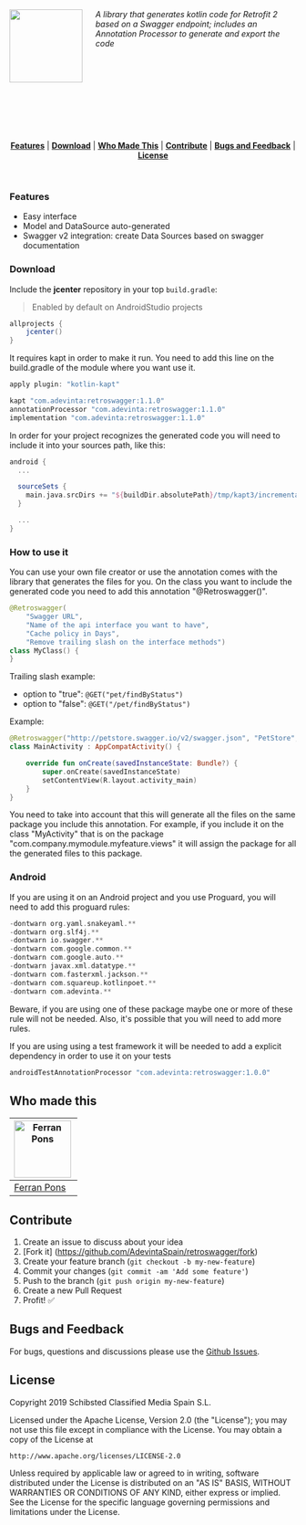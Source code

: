 <!--
  Title: Retroswagger - Kotlin code generator for Retrofit2 and RxJava2 based on Swagger
  Description: Retroswagger is a library that generates kotlin code for Retrofit 2 based on a Swagger endpoint. Includes an Annotation Processor to export and write the code.
  Author: SchibstedSpain
  -->

<img src="https://github.com/SchibstedSpain/Retroswagger/raw/master/media/retroswagger_logo.png" align="left" height="128px" />
<img align="left" width="0" height="128px" hspace="10" />

<div style="display:block; height: 168px;">
<i>A library that generates kotlin code for Retrofit 2 based on a Swagger endpoint; includes an Annotation Processor to generate and export the code</i></div>

<br/><br/>
<p align="center">
<b><a href="#features">Features</a></b>
|
<b><a href="#download">Download</a></b>
|
<b><a href="#who-made-this">Who Made This</a></b>
|
<b><a href="#contribute">Contribute</a></b>
|
<b><a href="#bugs-and-feedback">Bugs and Feedback</a></b>
|
<b><a href="#license">License</a></b>
</p>
<br/>


### Features

* Easy interface
* Model and DataSource auto-generated
* Swagger v2 integration: create Data Sources based on swagger documentation

### Download

Include the **jcenter** repository in your top `build.gradle`:
> Enabled by default on AndroidStudio projects
```groovy
allprojects {
    jcenter()
}
```

It requires kapt in order to make it run. You need to add this line on the build.gradle of the module where you want use it.

```groovy
apply plugin: "kotlin-kapt"
```

```groovy
kapt "com.adevinta:retroswagger:1.1.0"
annotationProcessor "com.adevinta:retroswagger:1.1.0"
implementation "com.adevinta:retroswagger:1.1.0"
```

In order for your project recognizes the generated code you will need to include it into your sources path, like this:

```groovy
android {
  ...

  sourceSets {
    main.java.srcDirs += "${buildDir.absolutePath}/tmp/kapt3/incrementalData/debug/path/to/your/generated/code"
  }

  ...
}
```

### How to use it

You can use your own file creator or use the annotation comes with the library that generates the files for you.
On the class you want to include the generated code you need to add this annotation "@Retroswagger()".

```kotlin
@Retroswagger(
    "Swagger URL",
    "Name of the api interface you want to have",
    "Cache policy in Days",
    "Remove trailing slash on the interface methods")
class MyClass() {
}
```

Trailing slash example:

- option to "true": `@GET("pet/findByStatus")`
- option to "false": `@GET("/pet/findByStatus")`

Example:

```kotlin
@Retroswagger("http://petstore.swagger.io/v2/swagger.json", "PetStore", 1, true)
class MainActivity : AppCompatActivity() {

    override fun onCreate(savedInstanceState: Bundle?) {
        super.onCreate(savedInstanceState)
        setContentView(R.layout.activity_main)
    }
}
```

You need to take into account that this will generate all the files on the same package you include this annotation.
For example, if you include it on the class "MyActivity" that is on the package "com.company.mymodule.myfeature.views" it will assign the package for all the generated files to this package.

### Android

If you are using it on an Android project and you use Proguard, you will need to add this proguard rules:

```kotlin
-dontwarn org.yaml.snakeyaml.**
-dontwarn org.slf4j.**
-dontwarn io.swagger.**
-dontwarn com.google.common.**
-dontwarn com.google.auto.**
-dontwarn javax.xml.datatype.**
-dontwarn com.fasterxml.jackson.**
-dontwarn com.squareup.kotlinpoet.**
-dontwarn com.adevinta.**
```

Beware, if you are using one of these package maybe one or more of these rule will not be needed.
Also, it's possible that you will need to add more rules.

If you are using using a test framework it will be needed to add a explicit dependency in order to use it on your tests

```groovy
androidTestAnnotationProcessor "com.adevinta:retroswagger:1.0.0"
```


Who made this
--------------

| <a href="https://github.com/ferranpons"><img src="https://avatars2.githubusercontent.com/u/1225463?v=3&s=460" alt="Ferran Pons" align="left" height="100" width="100" /></a>
|---
| [Ferran Pons](https://github.com/ferranpons)


Contribute
----------

1. Create an issue to discuss about your idea
2. [Fork it] (https://github.com/AdevintaSpain/retroswagger/fork)
3. Create your feature branch (`git checkout -b my-new-feature`)
4. Commit your changes (`git commit -am 'Add some feature'`)
5. Push to the branch (`git push origin my-new-feature`)
6. Create a new Pull Request
7. Profit! :white_check_mark:


Bugs and Feedback
-----------------

For bugs, questions and discussions please use the [Github Issues](https://github.com/AdevintaSpain/retroswagger/issues).


License
-------

Copyright 2019 Schibsted Classified Media Spain S.L.

Licensed under the Apache License, Version 2.0 (the "License");
you may not use this file except in compliance with the License.
You may obtain a copy of the License at

    http://www.apache.org/licenses/LICENSE-2.0

Unless required by applicable law or agreed to in writing, software
distributed under the License is distributed on an "AS IS" BASIS,
WITHOUT WARRANTIES OR CONDITIONS OF ANY KIND, either express or implied.
See the License for the specific language governing permissions and
limitations under the License.
